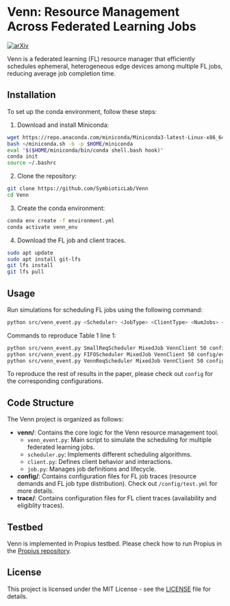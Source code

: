 # Venn: Resource Management Across Federated Learning Jobs

[![arXiv](https://img.shields.io/badge/arXiv-2312.08298v1-b31b1b.svg)](https://arxiv.org/abs/2312.08298v1)

Venn is a federated learning (FL) resource manager that efficiently schedules ephemeral, heterogeneous edge devices among multiple FL jobs, reducing average job completion time.

## Installation

To set up the conda environment, follow these steps:

1. Download and install Miniconda:
```bash
wget https://repo.anaconda.com/miniconda/Miniconda3-latest-Linux-x86_64.sh -O ~/miniconda.sh
bash ~/miniconda.sh -b -p $HOME/miniconda
eval "$($HOME/miniconda/bin/conda shell.bash hook)"
conda init
source ~/.bashrc
```

2. Clone the repository:
```bash
git clone https://github.com/SymbioticLab/Venn
cd Venn
```

3. Create the conda environment:
```bash
conda env create -f environment.yml
conda activate venn_env
```

4. Download the FL job and client traces.
```bash
sudo apt update
sudo apt install git-lfs
git lfs install
git lfs pull            
```

## Usage
Run simulations for scheduling FL jobs using the following command:
```bash
python src/venn_event.py <Scheduler> <JobType> <ClientType> <NumJobs> <ClientAndJobTrace>
``` 

Commands to reproduce Table 1 line 1:
```bash
python src/venn_event.py SmallReqScheduler MixedJob VennClient 50 config/even_workload.yml
python src/venn_event.py FIFOScheduler MixedJob VennClient 50 config/even_workload.yml
python src/venn_event.py VennReqScheduler MixedJob VennClient 50 config/even_workload.yml
```

To reproduce the rest of results in the paper, please check out `config` for the corresponding configurations. 

## Code Structure

The Venn project is organized as follows:

- **venn/**: Contains the core logic for the Venn resource management tool.
  - `venn_event.py`: Main script to simulate the scheduling for multiple federated learning jobs.
  - `scheduler.py`: Implements different scheduling algorithms.
  - `client.py`: Defines client behavior and interactions.
  - `job.py`: Manages job definitions and lifecycle.
- **config/**: Contains configuration files for FL job traces (resource demands and FL job type distribution). Check out `/config/test.yml` for more details.
- **trace/**: Contains configuration files for FL client traces (availability and eligiblity traces). 

## Testbed
Venn is implemented in Propius testbed. Please check how to run Propius in the [Propius repository](./Propius/README.md).

## License

This project is licensed under the MIT License - see the [LICENSE](LICENSE) file for details.
